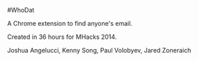 #WhoDat

A Chrome extension to find anyone's email. 

Created in 36 hours for MHacks 2014.

Joshua Angelucci, 
Kenny Song, 
Paul Volobyev, 
Jared Zoneraich
